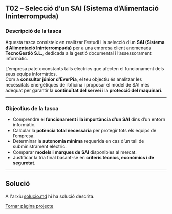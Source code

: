 ## T02 – Selecció d’un SAI (Sistema d’Alimentació Ininterrompuda)

### Descripció de la tasca
Aquesta tasca consisteix en realitzar l’estudi i la selecció d’un **SAI (Sistema d’Alimentació Ininterrompuda)** per a una empresa client anomenada **TecnoGestió S.L.**, dedicada a la gestió documental i l’assessorament informàtic.

L’empresa pateix constants talls elèctrics que afecten el funcionament dels seus equips informàtics.  
Com a **consultor júnior d’EverPia**, el teu objectiu és analitzar les necessitats energètiques de l’oficina i proposar el model de SAI més adequat per garantir la **continuïtat del servei** i la **protecció del maquinari**.

---

### Objectius de la tasca
- Comprendre el **funcionament i la importància d’un SAI** dins d’un entorn informàtic.  
- Calcular la **potència total necessària** per protegir tots els equips de l’empresa.  
- Determinar la **autonomia mínima** requerida en cas d’un tall de subministrament elèctric.  
- Comparar **models i marques de SAI** disponibles al mercat.  
- Justificar la tria final basant-se en **criteris tècnics, econòmics i de seguretat**.  

---

## Solució

A l'arxiu [solucio.md](solucio.md) hi ha solució descrita.

[Tornar pàgina projecte](../README.md)
